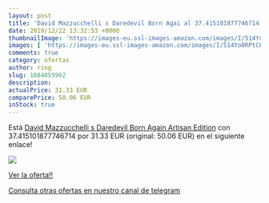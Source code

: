 ```yaml
---
layout: post
title: 'David Mazzucchelli s Daredevil Born Agai al 37.415101877746714 % de descuento'
date: 2019/12/22 13:32:53 +0000
thumbnailImage: 'https://images-eu.ssl-images-amazon.com/images/I/514Yo0RPtCL._SL200_.jpg'
images: [ 'https://images-eu.ssl-images-amazon.com/images/I/514Yo0RPtCL._SL200_.jpg' ]
comments: true
category: ofertas
author: ring
slug: 1684055962
description:
actualPrice: 31.33 EUR
comparePrice: 50.06 EUR
inStock: true
---
```


Está [David Mazzucchelli s Daredevil Born Again Artisan Edition](https://www.amazon.com/dp/1684055962/?tag=redken08-20) con 37.415101877746714 por 31.33 EUR (original: 50.06 EUR) en el siguiente enlace!

[![](https://images-eu.ssl-images-amazon.com/images/I/514Yo0RPtCL._SL200_.jpg)](https://www.amazon.com/dp/1684055962/?tag=redken08-20)

[Ver la oferta!!](https://www.amazon.com/dp/1684055962/?tag=redken08-20)

[Consulta otras ofertas en nuestro canal de telegram](https://t.me/s/ofertas25)
